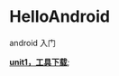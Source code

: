 # HelloAndroid
android 入门

**[unit1，工具下载](https://github.com/xuanu/HelloAndroid/blob/master/doc/unit1.md)**;
